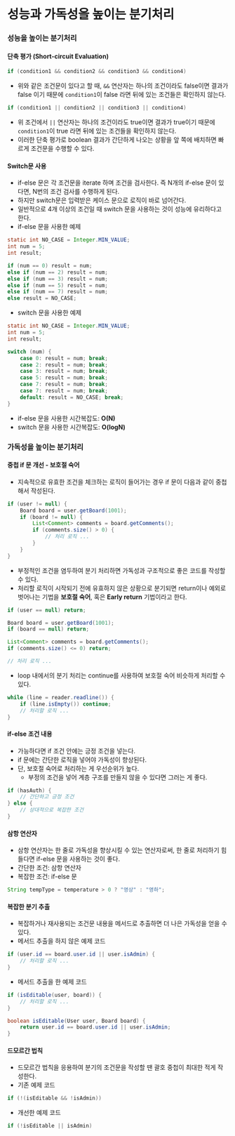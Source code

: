 # 성능과 가독성을 높이는 분기처리
### 성능을 높이는 분기처리
#### 단축 평가 (Short-circuit Evaluation)
```java
if (condition1 && condition2 && condition3 && condition4)
```
* 위와 같은 조건문이 있다고 할 때, `&&` 연산자는 하나의 조건이라도 false이면 결과가 false 이기 때문에 `condition1`이 false 라면 뒤에 있는 조건들은 확인하지 않는다.

```java
if (condition1 || condition2 || condition3 || condition4)
```
* 위 조건에서 `||` 연산자는 하나의 조건이라도 true이면 결과가 true이기 때문에 `condition1`이 true 라면 뒤에 있는 조건들을 확인하지 않는다.
* 이러한 단축 평가로 boolean 결과가 간단하게 나오는 상황을 앞 쪽에 배치하면 빠르게 조건문을 수행할 수 있다.

#### Switch문 사용
* if-else 문은 각 조건문을 iterate 하며 조건을 검사한다. 즉 N개의 if-else 문이 있다면, N번의 조건 검사를 수행하게 된다.
* 하지만 switch문은 입력받은 케이스 문으로 로직이 바로 넘어간다.
* 일반적으로 4개 이상의 조건일 때 switch 문을 사용하는 것이 성능에 유리하다고 한다.
* if-else 문을 사용한 예제
```java
static int NO_CASE = Integer.MIN_VALUE;
int num = 5;
int result;

if (num == 0) result = num;
else if (num == 2) result = num;
else if (num == 3) result = num;
else if (num == 5) result = num;
else if (num == 7) result = num;
else result = NO_CASE;
```

* switch 문을 사용한 예제
```java
static int NO_CASE = Integer.MIN_VALUE;
int num = 5;
int result;

switch (num) {
    case 0: result = num; break;
    case 2: result = num; break;
    case 3: result = num; break;
    case 5: result = num; break;
    case 7: result = num; break;
    case 7: result = num; break;
    default: result = NO_CASE; break;
}
```

* if-else 문을 사용한 시간복잡도: **O(N)**
* switch 문을 사용한 시간복잡도: **O(logN)**

### 가독성을 높이는 분기처리
#### 중첩 if 문 개선 - 보호절 숙어
* 지속적으로 유효한 조건을 체크하는 로직이 들어가는 경우 if 문이 다음과 같이 중첩해서 작성된다.
```java
if (user != null) {
    Board board = user.getBoard(1001);
    if (board != null) {
        List<Comment> comments = board.getComments();
        if (comments.size() > 0) {
            // 처리 로직 ...
        }
    }
}
```
* 부정적인 조건을 염두하여 분기 처리하면 가독성과 구조적으로 좋은 코드를 작성할 수 있다.
* 처리할 로직이 시작되기 전에 유효하지 않은 상황으로 분기되면 return이나 예외로 벗어나는 기법을 **보호절 숙어**, 혹은 **Early return** 기법이라고 한다.
```java
if (user == null) return;

Board board = user.getBoard(1001);
if (board == null) return;

List<Comment> comments = board.getComments();
if (comments.size() <= 0) return;

// 처리 로직 ...
```

* loop 내에서의 분기 처리는 continue를 사용하여 보호절 숙어 비슷하게 처리할 수 있다.
```java
while (line = reader.readline()) {
    if (line.isEmpty()) continue;
    // 처리할 로직 ...
}
```

#### if-else 조건 내용
* 가능하다면 if 조건 안에는 긍정 조건을 넣는다.
* if 문에는 간단한 로직을 넣어야 가독성이 향상된다.
* 단, 보호절 숙어로 처리하는 게 우선순위가 높다.
  * 부정의 조건을 넣어 계층 구조를 만들지 않을 수 있다면 그러는 게 좋다.
```java
if (hasAuth) {
    // 간단하고 긍정 조건
} else {
    // 상대적으로 복잡한 조건
}
```

#### 삼항 연산자
* 삼항 연산자는 한 줄로 가독성을 향상시킬 수 있는 연산자로써, 한 줄로 처리하기 힘들다면 if-else 문을 사용하는 것이 좋다.
* 간단한 조건: 삼항 연산자
* 복잡한 조건: if-else 문
```java
String tempType = temperature > 0 ? "영상" : "영하";
```

#### 복잡한 분기 추출
* 복잡하거나 재사용되는 조건문 내용을 메서드로 추출하면 더 나은 가독성을 얻을 수 있다.
* 메서드 추출을 하지 않은 예제 코드
```java
if (user.id == board.user.id || user.isAdmin) {
    // 처리할 로직 ...
}
```
* 메서드 추출을 한 예제 코드
```java
if (isEditable(user, board)) {
    // 처리할 로직 ...
}

boolean isEditable(User user, Board board) {
    return user.id == board.user.id || user.isAdmin;
}
```

#### 드모르간 법칙
* 드모르간 법칙을 응용하여 분기의 조건문을 작성할 땐 괄호 중첩이 최대한 적게 작성한다.
* 기존 예제 코드
```java
if (!(isEditable && !isAdmin))
```
* 개선한 예제 코드
```java
if (!isEditable || isAdmin)
```
